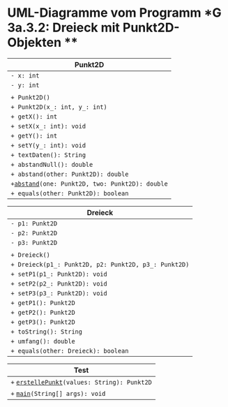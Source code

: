# UML-Diagramme vom Programm *G 3a.3.2: Dreieck mit Punkt2D-Objekten **

| Punkt2D                                                   |
| --------------------------------------------------------- |
| `- x: int`                                                |
| `- y: int`                                                |
|                                                           |
| `+ Punkt2D()`                                             |
| `+ Punkt2D(x_: int, y_: int)`                             |
| `+ getX(): int`                                           |
| `+ setX(x_: int): void`                                   |
| `+ getY(): int`                                           |
| `+ setY(y_: int): void`                                   |
| `+ textDaten(): String`                                   |
| `+ abstandNull(): double`                                 |
| `+ abstand(other: Punkt2D): double`                       |
| `+`<u>`abstand`</u>`(one: Punkt2D, two: Punkt2D): double` |
| `+ equals(other: Punkt2D): boolean`                       |

| Dreieck                                              |
| ---------------------------------------------------- |
| `- p1: Punkt2D`                                      |
| `- p2: Punkt2D`                                      |
| `- p3: Punkt2D`                                      |
|                                                      |
| `+ Dreieck()`                                        |
| `+ Dreieck(p1_: Punkt2D, p2: Punkt2D, p3_: Punkt2D)` |
| `+ setP1(p1_: Punkt2D): void`                        |
| `+ setP2(p2_: Punkt2D): void`                        |
| `+ setP3(p3_: Punkt2D): void`                        |
| `+ getP1(): Punkt2D`                                 |
| `+ getP2(): Punkt2D`                                 |
| `+ getP3(): Punkt2D`                                 |
| `+ toString(): String`                               |
| `+ umfang(): double`                                 |
| `+ equals(other: Dreieck): boolean`                  |

| Test                                                  |
| ----------------------------------------------------- |
| `+` <u>`erstellePunkt`</u>`(values: String): Punkt2D` |
| `+` <u>`main`</u>`(String[] args): void`              |


